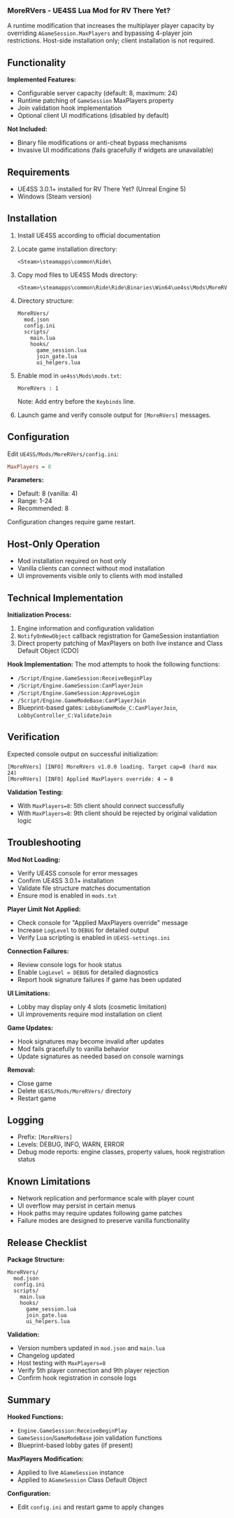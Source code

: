 ### MoreRVers - UE4SS Lua Mod for RV There Yet?

A runtime modification that increases the multiplayer player capacity by overriding `AGameSession.MaxPlayers` and bypassing 4-player join restrictions. Host-side installation only; client installation is not required.

## Functionality

**Implemented Features:**
- Configurable server capacity (default: 8, maximum: 24)
- Runtime patching of `GameSession` MaxPlayers property
- Join validation hook implementation
- Optional client UI modifications (disabled by default)

**Not Included:**
- Binary file modifications or anti-cheat bypass mechanisms
- Invasive UI modifications (fails gracefully if widgets are unavailable)

## Requirements

- UE4SS 3.0.1+ installed for RV There Yet? (Unreal Engine 5)
- Windows (Steam version)

## Installation

1. Install UE4SS according to official documentation
2. Locate game installation directory:
   ```
   <Steam>\steamapps\common\Ride\
   ```
3. Copy mod files to UE4SS Mods directory:
   ```
   <Steam>\steamapps\common\Ride\Ride\Binaries\Win64\ue4ss\Mods\MoreRVers\
   ```
4. Directory structure:
   ```
   MoreRVers/
     mod.json
     config.ini
     scripts/
       main.lua
       hooks/
         game_session.lua
         join_gate.lua
         ui_helpers.lua
   ```
5. Enable mod in `ue4ss\Mods\mods.txt`:
   ```
   MoreRVers : 1
   ```
   Note: Add entry before the `Keybinds` line.

6. Launch game and verify console output for `[MoreRVers]` messages.

## Configuration

Edit `UE4SS/Mods/MoreRVers/config.ini`:

```ini
MaxPlayers = 8
```

**Parameters:**
- Default: 8 (vanilla: 4)
- Range: 1-24
- Recommended: 8

Configuration changes require game restart.

## Host-Only Operation

- Mod installation required on host only
- Vanilla clients can connect without mod installation
- UI improvements visible only to clients with mod installed

## Technical Implementation

**Initialization Process:**
1. Engine information and configuration validation
2. `NotifyOnNewObject` callback registration for GameSession instantiation
3. Direct property patching of MaxPlayers on both live instance and Class Default Object (CDO)

**Hook Implementation:**
The mod attempts to hook the following functions:
- `/Script/Engine.GameSession:ReceiveBeginPlay`
- `/Script/Engine.GameSession:CanPlayerJoin`
- `/Script/Engine.GameSession:ApproveLogin`
- `/Script/Engine.GameModeBase:CanPlayerJoin`
- Blueprint-based gates: `LobbyGameMode_C:CanPlayerJoin`, `LobbyController_C:ValidateJoin`

## Verification

Expected console output on successful initialization:

```
[MoreRVers] [INFO] MoreRVers v1.0.0 loading. Target cap=8 (hard max 24)
[MoreRVers] [INFO] Applied MaxPlayers override: 4 → 8
```

**Validation Testing:**
- With `MaxPlayers=8`: 5th client should connect successfully
- With `MaxPlayers=8`: 9th client should be rejected by original validation logic

## Troubleshooting

**Mod Not Loading:**
- Verify UE4SS console for error messages
- Confirm UE4SS 3.0.1+ installation
- Validate file structure matches documentation
- Ensure mod is enabled in `mods.txt`

**Player Limit Not Applied:**
- Check console for "Applied MaxPlayers override" message
- Increase `LogLevel` to `DEBUG` for detailed output
- Verify Lua scripting is enabled in `UE4SS-settings.ini`

**Connection Failures:**
- Review console logs for hook status
- Enable `LogLevel = DEBUG` for detailed diagnostics
- Report hook signature failures if game has been updated

**UI Limitations:**
- Lobby may display only 4 slots (cosmetic limitation)
- UI improvements require mod installation on client

**Game Updates:**
- Hook signatures may become invalid after updates
- Mod fails gracefully to vanilla behavior
- Update signatures as needed based on console warnings

**Removal:**
- Close game
- Delete `UE4SS/Mods/MoreRVers/` directory
- Restart game

## Logging

- Prefix: `[MoreRVers]`
- Levels: DEBUG, INFO, WARN, ERROR
- Debug mode reports: engine classes, property values, hook registration status

## Known Limitations

- Network replication and performance scale with player count
- UI overflow may persist in certain menus
- Hook paths may require updates following game patches
- Failure modes are designed to preserve vanilla functionality

## Release Checklist

**Package Structure:**
```
MoreRVers/
  mod.json
  config.ini
  scripts/
    main.lua
    hooks/
      game_session.lua
      join_gate.lua
      ui_helpers.lua
```

**Validation:**
- Version numbers updated in `mod.json` and `main.lua`
- Changelog updated
- Host testing with `MaxPlayers=8`
- Verify 5th player connection and 9th player rejection
- Confirm hook registration in console logs

## Summary

**Hooked Functions:**
- `Engine.GameSession:ReceiveBeginPlay`
- `GameSession`/`GameModeBase` join validation functions
- Blueprint-based lobby gates (if present)

**MaxPlayers Modification:**
- Applied to live `AGameSession` instance
- Applied to `AGameSession` Class Default Object

**Configuration:**
- Edit `config.ini` and restart game to apply changes
